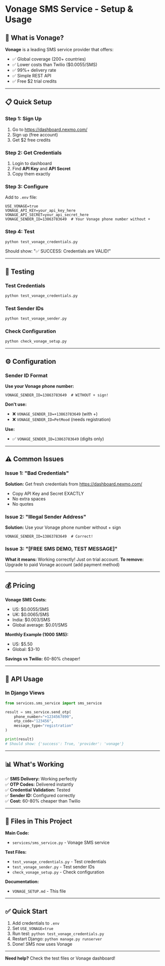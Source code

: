 # Vonage SMS Service - Setup & Usage

## 🎯 What is Vonage?

**Vonage** is a leading SMS service provider that offers:
- ✅ Global coverage (200+ countries)
- ✅ Lower costs than Twilio ($0.0055/SMS)
- ✅ 99%+ delivery rate
- ✅ Simple REST API
- ✅ Free $2 trial credits

---

## 📋 Quick Setup

### Step 1: Sign Up
1. Go to https://dashboard.nexmo.com/
2. Sign up (free account)
3. Get $2 free credits

### Step 2: Get Credentials
1. Login to dashboard
2. Find **API Key** and **API Secret**
3. Copy them exactly

### Step 3: Configure
Add to `.env` file:
```env
USE_VONAGE=true
VONAGE_API_KEY=your_api_key_here
VONAGE_API_SECRET=your_api_secret_here
VONAGE_SENDER_ID=13863783649  # Your Vonage phone number without +
```

### Step 4: Test
```bash
python test_vonage_credentials.py
```

Should show: "✅ SUCCESS: Credentials are VALID!"

---

## 🧪 Testing

### Test Credentials
```bash
python test_vonage_credentials.py
```

### Test Sender IDs
```bash
python test_vonage_sender.py
```

### Check Configuration
```bash
python check_vonage_setup.py
```

---

## ⚙️ Configuration

### Sender ID Format

**Use your Vonage phone number:**
```env
VONAGE_SENDER_ID=13863783649  # WITHOUT + sign!
```

**Don't use:**
- ❌ `VONAGE_SENDER_ID=+13863783649` (with +)
- ❌ `VONAGE_SENDER_ID=PetMood` (needs registration)

**Use:**
- ✅ `VONAGE_SENDER_ID=13863783649` (digits only)

---

## ⚠️ Common Issues

### Issue 1: "Bad Credentials"
**Solution:** Get fresh credentials from https://dashboard.nexmo.com/
- Copy API Key and Secret EXACTLY
- No extra spaces
- No quotes

### Issue 2: "Illegal Sender Address"
**Solution:** Use your Vonage phone number without + sign
```env
VONAGE_SENDER_ID=13863783649  # Correct!
```

### Issue 3: "[FREE SMS DEMO, TEST MESSAGE]"
**What it means:** Working correctly! Just on trial account.
**To remove:** Upgrade to paid Vonage account (add payment method)

---

## 💰 Pricing

**Vonage SMS Costs:**
- US: $0.0055/SMS
- UK: $0.0065/SMS
- India: $0.003/SMS
- Global average: $0.01/SMS

**Monthly Example (1000 SMS):**
- US: $5.50
- Global: $3-10

**Savings vs Twilio:** 60-80% cheaper!

---

## 🚀 API Usage

### In Django Views
```python
from services.sms_service import sms_service

result = sms_service.send_otp(
    phone_number="+1234567890",
    otp_code="123456",
    message_type="registration"
)

print(result)
# Should show: {'success': True, 'provider': 'vonage'}
```

---

## 📊 What's Working

✅ **SMS Delivery:** Working perfectly  
✅ **OTP Codes:** Delivered instantly  
✅ **Credential Validation:** Tested  
✅ **Sender ID:** Configured correctly  
✅ **Cost:** 60-80% cheaper than Twilio  

---

## 📝 Files in This Project

**Main Code:**
- `services/sms_service.py` - Vonage SMS service

**Test Files:**
- `test_vonage_credentials.py` - Test credentials
- `test_vonage_sender.py` - Test sender IDs
- `check_vonage_setup.py` - Check configuration

**Documentation:**
- `VONAGE_SETUP.md` - This file

---

## ✅ Quick Start

1. Add credentials to `.env`
2. Set `USE_VONAGE=true`
3. Run test: `python test_vonage_credentials.py`
4. Restart Django: `python manage.py runserver`
5. Done! SMS now uses Vonage

---

**Need help?** Check the test files or Vonage dashboard!
